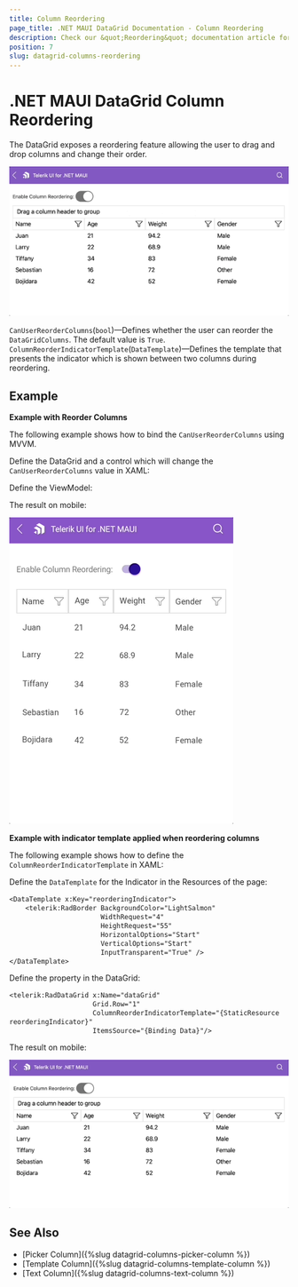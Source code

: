 ```yaml
---
title: Column Reordering
page_title: .NET MAUI DataGrid Documentation - Column Reordering
description: Check our &quot;Reordering&quot; documentation article for Telerik DataGrid for .NET MAUI control.
position: 7
slug: datagrid-columns-reordering
---
```


# .NET MAUI DataGrid Column Reordering

The DataGrid exposes a reordering feature allowing the user to drag and drop columns and change their order.

![DataGrid Reordering Desktop](../images/datagrid-reordering-mac.gif)

`CanUserReorderColumns`(`bool`)&mdash;Defines whether the user can reorder the `DataGridColumns`. The default value is `True`.
`ColumnReorderIndicatorTemplate`(`DataTemplate`)&mdash;Defines the template that presents the indicator which is shown between two columns during reordering.

## Example

**Example with Reorder Columns**

The following example shows how to bind the `CanUserReorderColumns` using MVVM.

Define the DataGrid and a control which will change the `CanUserReorderColumns` value in XAML:

<snippet id='datagrid-reordering-example'/>

Define the ViewModel:

<snippet id='datagrid-reordering-viewmodel'/>

The result on mobile:

![DataGrid Reordering Phone](../images/datagrid-reordering-android.gif)

**Example with indicator template applied when reordering columns**

The following example shows how to define the `ColumnReorderIndicatorTemplate` in XAML:

Define the `DataTemplate` for the Indicator in the Resources of the page:
```XAML
<DataTemplate x:Key="reorderingIndicator">
    <telerik:RadBorder BackgroundColor="LightSalmon"
                       WidthRequest="4"
                       HeightRequest="55"
                       HorizontalOptions="Start"
                       VerticalOptions="Start"
                       InputTransparent="True" />
</DataTemplate>
```

Define the property in the DataGrid:
```XAML
<telerik:RadDataGrid x:Name="dataGrid"
                     Grid.Row="1"
                     ColumnReorderIndicatorTemplate="{StaticResource reorderingIndicator}"
                     ItemsSource="{Binding Data}"/>    
```

The result on mobile:

![DataGrid Reordering Indicator Phone](../images/datagrid-reordering-indicator.gif)

## See Also

- [Picker Column]({%slug datagrid-columns-picker-column %})
- [Template Column]({%slug datagrid-columns-template-column %})
- [Text Column]({%slug datagrid-columns-text-column %})